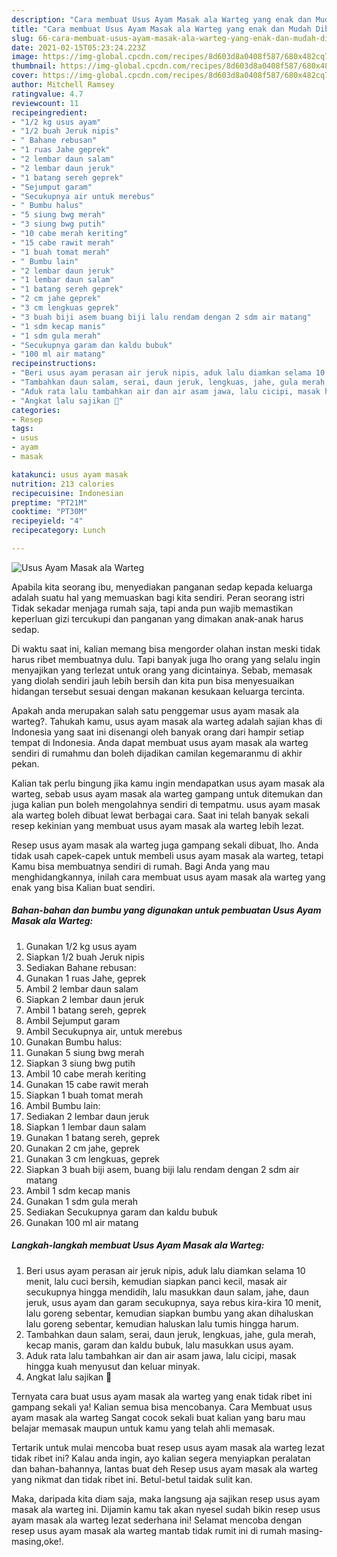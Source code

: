 ```yaml
---
description: "Cara membuat Usus Ayam Masak ala Warteg yang enak dan Mudah Dibuat"
title: "Cara membuat Usus Ayam Masak ala Warteg yang enak dan Mudah Dibuat"
slug: 66-cara-membuat-usus-ayam-masak-ala-warteg-yang-enak-dan-mudah-dibuat
date: 2021-02-15T05:23:24.223Z
image: https://img-global.cpcdn.com/recipes/8d603d8a0408f587/680x482cq70/usus-ayam-masak-ala-warteg-foto-resep-utama.jpg
thumbnail: https://img-global.cpcdn.com/recipes/8d603d8a0408f587/680x482cq70/usus-ayam-masak-ala-warteg-foto-resep-utama.jpg
cover: https://img-global.cpcdn.com/recipes/8d603d8a0408f587/680x482cq70/usus-ayam-masak-ala-warteg-foto-resep-utama.jpg
author: Mitchell Ramsey
ratingvalue: 4.7
reviewcount: 11
recipeingredient:
- "1/2 kg usus ayam"
- "1/2 buah Jeruk nipis"
- " Bahane rebusan"
- "1 ruas Jahe geprek"
- "2 lembar daun salam"
- "2 lembar daun jeruk"
- "1 batang sereh geprek"
- "Sejumput garam"
- "Secukupnya air untuk merebus"
- " Bumbu halus"
- "5 siung bwg merah"
- "3 siung bwg putih"
- "10 cabe merah keriting"
- "15 cabe rawit merah"
- "1 buah tomat merah"
- " Bumbu lain"
- "2 lembar daun jeruk"
- "1 lembar daun salam"
- "1 batang sereh geprek"
- "2 cm jahe geprek"
- "3 cm lengkuas geprek"
- "3 buah biji asem buang biji lalu rendam dengan 2 sdm air matang"
- "1 sdm kecap manis"
- "1 sdm gula merah"
- "Secukupnya garam dan kaldu bubuk"
- "100 ml air matang"
recipeinstructions:
- "Beri usus ayam perasan air jeruk nipis, aduk lalu diamkan selama 10 menit, lalu cuci bersih, kemudian siapkan panci kecil, masak air secukupnya hingga mendidih, lalu masukkan daun salam, jahe, daun jeruk, usus ayam dan garam secukupnya, saya rebus kira-kira 10 menit, lalu goreng sebentar, kemudian siapkan bumbu yang akan dihaluskan lalu goreng sebentar, kemudian haluskan lalu tumis hingga harum."
- "Tambahkan daun salam, serai, daun jeruk, lengkuas, jahe, gula merah, kecap manis, garam dan kaldu bubuk, lalu masukkan usus ayam."
- "Aduk rata lalu tambahkan air dan air asam jawa, lalu cicipi, masak hingga kuah menyusut dan keluar minyak."
- "Angkat lalu sajikan 💚"
categories:
- Resep
tags:
- usus
- ayam
- masak

katakunci: usus ayam masak 
nutrition: 213 calories
recipecuisine: Indonesian
preptime: "PT21M"
cooktime: "PT30M"
recipeyield: "4"
recipecategory: Lunch

---
```



![Usus Ayam Masak ala Warteg](https://img-global.cpcdn.com/recipes/8d603d8a0408f587/680x482cq70/usus-ayam-masak-ala-warteg-foto-resep-utama.jpg)

Apabila kita seorang ibu, menyediakan panganan sedap kepada keluarga adalah suatu hal yang memuaskan bagi kita sendiri. Peran seorang istri Tidak sekadar menjaga rumah saja, tapi anda pun wajib memastikan keperluan gizi tercukupi dan panganan yang dimakan anak-anak harus sedap.

Di waktu  saat ini, kalian memang bisa mengorder olahan instan meski tidak harus ribet membuatnya dulu. Tapi banyak juga lho orang yang selalu ingin menyajikan yang terlezat untuk orang yang dicintainya. Sebab, memasak yang diolah sendiri jauh lebih bersih dan kita pun bisa menyesuaikan hidangan tersebut sesuai dengan makanan kesukaan keluarga tercinta. 



Apakah anda merupakan salah satu penggemar usus ayam masak ala warteg?. Tahukah kamu, usus ayam masak ala warteg adalah sajian khas di Indonesia yang saat ini disenangi oleh banyak orang dari hampir setiap tempat di Indonesia. Anda dapat membuat usus ayam masak ala warteg sendiri di rumahmu dan boleh dijadikan camilan kegemaranmu di akhir pekan.

Kalian tak perlu bingung jika kamu ingin mendapatkan usus ayam masak ala warteg, sebab usus ayam masak ala warteg gampang untuk ditemukan dan juga kalian pun boleh mengolahnya sendiri di tempatmu. usus ayam masak ala warteg boleh dibuat lewat berbagai cara. Saat ini telah banyak sekali resep kekinian yang membuat usus ayam masak ala warteg lebih lezat.

Resep usus ayam masak ala warteg juga gampang sekali dibuat, lho. Anda tidak usah capek-capek untuk membeli usus ayam masak ala warteg, tetapi Kamu bisa membuatnya sendiri di rumah. Bagi Anda yang mau menghidangkannya, inilah cara membuat usus ayam masak ala warteg yang enak yang bisa Kalian buat sendiri.

<!--inarticleads1-->

##### Bahan-bahan dan bumbu yang digunakan untuk pembuatan Usus Ayam Masak ala Warteg:

1. Gunakan 1/2 kg usus ayam
1. Siapkan 1/2 buah Jeruk nipis
1. Sediakan  Bahane rebusan:
1. Gunakan 1 ruas Jahe, geprek
1. Ambil 2 lembar daun salam
1. Siapkan 2 lembar daun jeruk
1. Ambil 1 batang sereh, geprek
1. Ambil Sejumput garam
1. Ambil Secukupnya air, untuk merebus
1. Gunakan  Bumbu halus:
1. Gunakan 5 siung bwg merah
1. Siapkan 3 siung bwg putih
1. Ambil 10 cabe merah keriting
1. Gunakan 15 cabe rawit merah
1. Siapkan 1 buah tomat merah
1. Ambil  Bumbu lain:
1. Sediakan 2 lembar daun jeruk
1. Siapkan 1 lembar daun salam
1. Gunakan 1 batang sereh, geprek
1. Gunakan 2 cm jahe, geprek
1. Gunakan 3 cm lengkuas, geprek
1. Siapkan 3 buah biji asem, buang biji lalu rendam dengan 2 sdm air matang
1. Ambil 1 sdm kecap manis
1. Gunakan 1 sdm gula merah
1. Sediakan Secukupnya garam dan kaldu bubuk
1. Gunakan 100 ml air matang




<!--inarticleads2-->

##### Langkah-langkah membuat Usus Ayam Masak ala Warteg:

1. Beri usus ayam perasan air jeruk nipis, aduk lalu diamkan selama 10 menit, lalu cuci bersih, kemudian siapkan panci kecil, masak air secukupnya hingga mendidih, lalu masukkan daun salam, jahe, daun jeruk, usus ayam dan garam secukupnya, saya rebus kira-kira 10 menit, lalu goreng sebentar, kemudian siapkan bumbu yang akan dihaluskan lalu goreng sebentar, kemudian haluskan lalu tumis hingga harum.
1. Tambahkan daun salam, serai, daun jeruk, lengkuas, jahe, gula merah, kecap manis, garam dan kaldu bubuk, lalu masukkan usus ayam.
1. Aduk rata lalu tambahkan air dan air asam jawa, lalu cicipi, masak hingga kuah menyusut dan keluar minyak.
1. Angkat lalu sajikan 💚




Ternyata cara buat usus ayam masak ala warteg yang enak tidak ribet ini gampang sekali ya! Kalian semua bisa mencobanya. Cara Membuat usus ayam masak ala warteg Sangat cocok sekali buat kalian yang baru mau belajar memasak maupun untuk kamu yang telah ahli memasak.

Tertarik untuk mulai mencoba buat resep usus ayam masak ala warteg lezat tidak ribet ini? Kalau anda ingin, ayo kalian segera menyiapkan peralatan dan bahan-bahannya, lantas buat deh Resep usus ayam masak ala warteg yang nikmat dan tidak ribet ini. Betul-betul taidak sulit kan. 

Maka, daripada kita diam saja, maka langsung aja sajikan resep usus ayam masak ala warteg ini. Dijamin kamu tak akan nyesel sudah bikin resep usus ayam masak ala warteg lezat sederhana ini! Selamat mencoba dengan resep usus ayam masak ala warteg mantab tidak rumit ini di rumah masing-masing,oke!.

